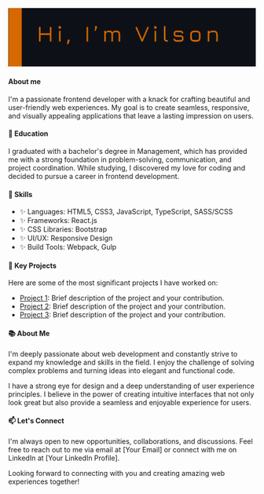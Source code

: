 
<img src="https://github.com/VilsonKh/VilsonKh/blob/main/github__heading.png" alt="heading">
 
 #### About me

I'm a passionate frontend developer with a knack for crafting beautiful and user-friendly web experiences. My goal is to create seamless, responsive, and visually appealing applications that leave a lasting impression on users.

#### 💼 Education

 I graduated with a bachelor's degree in Management, which has provided me with a strong foundation in problem-solving, communication, and project coordination. While studying, I discovered my love for coding and decided to pursue a career in frontend development.

#### 🌟 Skills

- ✨ Languages: HTML5, CSS3, JavaScript, TypeScript, SASS/SCSS
- ✨ Frameworks: React.js
- ✨ CSS Libraries: Bootstrap
- ✨ UI/UX: Responsive Design
- ✨ Build Tools: Webpack, Gulp

#### 🔭 Key Projects

Here are some of the most significant projects I have worked on:

- [Project 1](link-to-project1): Brief description of the project and your contribution.
- [Project 2](link-to-project2): Brief description of the project and your contribution.
- [Project 3](link-to-project3): Brief description of the project and your contribution.

#### 📚 About Me

I'm deeply passionate about web development and constantly strive to expand my knowledge and skills in the field. I enjoy the challenge of solving complex problems and turning ideas into elegant and functional code.

I have a strong eye for design and a deep understanding of user experience principles. I believe in the power of creating intuitive interfaces that not only look great but also provide a seamless and enjoyable experience for users.

#### 📫 Let's Connect

I'm always open to new opportunities, collaborations, and discussions. Feel free to reach out to me via email at [Your Email] or connect with me on LinkedIn at [Your LinkedIn Profile].

Looking forward to connecting with you and creating amazing web experiences together!



<!--
**VilsonKh/VilsonKh** is a ✨ _special_ ✨ repository because its `README.md` (this file) appears on your GitHub profile.

Here are some ideas to get you started:

- 🔭 I’m currently working on ...
- 🌱 I’m currently learning ...
- 👯 I’m looking to collaborate on ...
- 🤔 I’m looking for help with ...
- 💬 Ask me about ...
- 📫 How to reach me: ...
- 😄 Pronouns: ...
- ⚡ Fun fact: ...
-->
